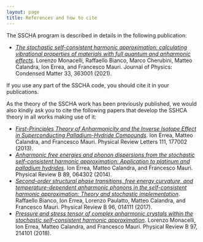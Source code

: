 ```yaml
---
layout: page
title: References and how to cite
---
```


The SSCHA program is described in details in the following publication:
- [*The stochastic self-consistent harmonic approximation: calculating vibrational properties of materials with full quantum and anharmonic effects*](https://iopscience.iop.org/article/10.1088/1361-648X/ac066b/meta). 
  Lorenzo Monacelli, Raffaello Bianco, Marco Cherubini, Matteo Calandra, Ion Errea, and Francesco Mauri.
  Journal of Physics: Condensed Matter 33, 363001 (2021).

If you use any part of the SSCHA code, you should cite it in your publications.

As the theory of the SSCHA work has been previously published, we would also kindly ask you to cite the following papers that develop the SSHCA theory in all works making use of it:
- [*First-Principles Theory of Anharmonicity and the Inverse Isotope Effect in Superconducting Palladium-Hydride Compounds*](https://journals.aps.org/prl/abstract/10.1103/PhysRevLett.111.177002). 
  Ion Errea, Matteo Calandra, and Francesco Mauri. 
  Physical Review Letters 111, 177002 (2013). 
- [*Anharmonic free energies and phonon dispersions from the stochastic self-consistent harmonic approximation: Application to platinum and palladium hydrides*](https://journals.aps.org/prb/abstract/10.1103/PhysRevB.89.064302). 
  Ion Errea, Matteo Calandra, and Francesco Mauri. 
  Physical Review B 89, 064302 (2014). 
- [*Second-order structural phase transitions, free energy curvature, and temperature-dependent anharmonic phonons in the self-consistent harmonic approximation: Theory and stochastic implementation*](https://journals.aps.org/prb/abstract/10.1103/PhysRevB.96.014111). 
  Raffaello Bianco, Ion Errea, Lorenzo Paulatto, Matteo Calandra, and Francesco Mauri. 
  Physical Review B 96, 014111 (2017).
- [*Pressure and stress tensor of complex anharmonic crystals within the stochastic self-consistent harmonic approximation*](https://journals.aps.org/prb/abstract/10.1103/PhysRevB.98.024106). 
  Lorenzo Monacelli, Ion Errea, Matteo Calandra, and Francesco Mauri. 
  Physical Review B 97, 214101 (2018).


